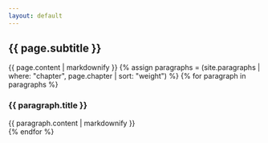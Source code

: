 ```yaml
---
layout: default
---
```

<div class="docs-section">
  <h2 id="{{ page.chapter }}">{{ page.subtitle }}</a></h2>
  {{ page.content | markdownify }}
  {% assign paragraphs = (site.paragraphs | where: "chapter", page.chapter | sort: "weight") %}
  {% for paragraph in paragraphs %}
  <div class="docs-section">
    <h3 id="{{ paragraph.slug }}">{{ paragraph.title }}</h3>
    {{ paragraph.content | markdownify }}
  </div>
  {% endfor %}
</div>
